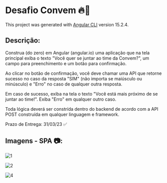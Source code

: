 # Desafio Convem 🔥🎯

This project was generated with [Angular CLI](https://github.com/angular/angular-cli) version 15.2.4.

## Descrição:

Construa (do zero) em Angular (angular.io) uma aplicação que na tela principal exiba o texto "Você quer se juntar ao time da Convem?", um campo para preenchimento e um botão para confirmação.

Ao clicar no botão de confirmação, você deve chamar uma API que retorne sucesso no caso da resposta "SIM" (não importa se maiúsculo ou minúsculo) e "Erro" no caso de qualquer outra resposta.

Em caso de sucesso, exiba na tela o texto "Você está mais próximo de se juntar ao time!". Exiba "Erro" em qualquer outro caso.

Toda lógica deverá ser constrída dentro do backend de acordo com a API POST construída em qualquer linguagem e framework. 

Prazo de Entrega: 31/03/23 ✅

## Imagens - SPA 📷: 

![1](https://user-images.githubusercontent.com/100320068/228826802-2bb2c4db-c231-47e9-9eff-54f88acae3d0.png)

![2](https://user-images.githubusercontent.com/100320068/228827399-215841c8-68a8-49ad-a569-114f70c927d6.png)

![4](https://user-images.githubusercontent.com/100320068/228827822-7caf29e3-dbfc-47c7-a58b-b4683562401c.png)


